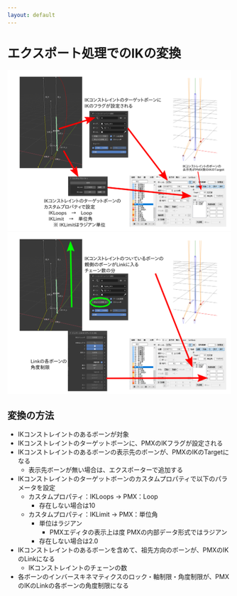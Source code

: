 ```yaml
---
layout: default
---
```

# エクスポート処理でのIKの変換

![IKコンストレイントのパラメータの変換](/assets/image/misc/ik_conversion_constraints.png)
![Linkの変換](/assets/image/misc/ik_conversion_links.png)

## 変換の方法

* IKコンストレイントのあるボーンが対象
* IKコンストレイントのターゲットボーンに、PMXのIKフラグが設定される
* IKコンストレイントのあるボーンの表示先のボーンが、PMXのIKのTargetになる
  * 表示先ボーンが無い場合は、エクスポーターで追加する
* IKコンストレイントのターゲットボーンのカスタムプロパティで以下のパラメータを設定
  * カスタムプロパティ：IKLoops → PMX：Loop
    * 存在しない場合は10
  * カスタムプロパティ：IKLimit → PMX：単位角
    * 単位はラジアン
      * PMXエディタの表示上は度 PMXの内部データ形式ではラジアン
    * 存在しない場合は2.0
* IKコンストレイントのあるボーンを含めて、祖先方向のボーンが、PMXのIKのLinkになる
  * IKコンストレイントのチェーンの数
* 各ボーンのインバースキネマティクスのロック・軸制限・角度制限が、PMXのIKのLinkの各ボーンの角度制限になる

